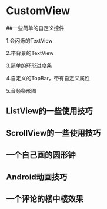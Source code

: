 # CustomView

##一些简单的自定义控件

1.会闪烁的TextView


2.带背景的TextView


3.简单的环形进度条


4.自定义的TopBar，带有自定义属性


5.音频条形图

## ListView的一些使用技巧

## ScrollView的一些使用技巧

## 一个自己画的圆形钟

## Android动画技巧

## 一个评论的楼中楼效果